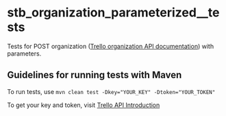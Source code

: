 # stb_organization_parameterized__tests

Tests for POST organization ([Trello organization API documentation](https://developer.atlassian.com/cloud/trello/rest/#api-organizations-post)) with parameters. 

## Guidelines for running tests with Maven

To run tests, use
`mvn clean test -Dkey="YOUR_KEY" -Dtoken="YOUR_TOKEN"`

To get your key and token, visit [Trello API Introduction](https://developer.atlassian.com/cloud/trello/guides/rest-api/api-introduction/)

